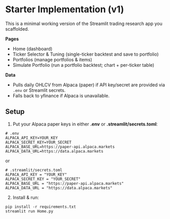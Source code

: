 # Starter Implementation (v1)

This is a minimal working version of the Streamlit trading research app you scaffolded.

**Pages**
- Home (dashboard)
- Ticker Selector & Tuning (single-ticker backtest and save to portfolio)
- Portfolios (manage portfolios & items)
- Simulate Portfolio (run a portfolio backtest; chart + per-ticker table)

**Data**
- Pulls daily OHLCV from Alpaca (paper) if API key/secret are provided via `.env` or Streamlit secrets.
- Falls back to yfinance if Alpaca is unavailable.

## Setup
1) Put your Alpaca paper keys in either **.env** or **.streamlit/secrets.toml**:
```
# .env
ALPACA_API_KEY=YOUR_KEY
ALPACA_SECRET_KEY=YOUR_SECRET
ALPACA_BASE_URL=https://paper-api.alpaca.markets
ALPACA_DATA_URL=https://data.alpaca.markets
```
or
```
# .streamlit/secrets.toml
ALPACA_API_KEY = "YOUR_KEY"
ALPACA_SECRET_KEY = "YOUR_SECRET"
ALPACA_BASE_URL = "https://paper-api.alpaca.markets"
ALPACA_DATA_URL = "https://data.alpaca.markets"
```

2) Install & run:
```
pip install -r requirements.txt
streamlit run Home.py
```
